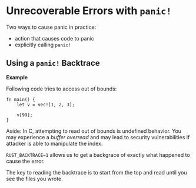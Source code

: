 # Unrecoverable Errors with `panic!`

Two ways to cause panic in practice:
- action that causes code to panic
- explicitly calling `panic!`

## Using a `panic!` Backtrace

**Example**

Following code tries to access out of bounds:

```{rust}
fn main() {
    let v = vec![1, 2, 3];

    v[99];
}
```

Aside: In C, attempting to read out of bounds is undefined behavior. You may experience a *buffer overread* and may lead to security vulnerabilities if attacker is able to manipulate the index.

`RUST_BACKTRACE=1` allows us to get a backgrace of exactly what happened to cause the error. 


The key to reading the backtrace is to start from the top and read until you see the files you wrote.

